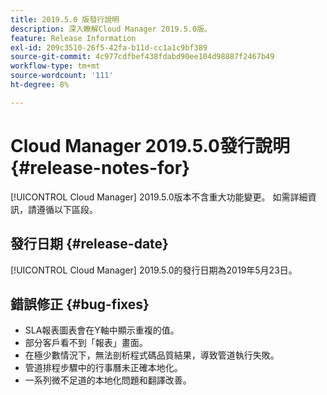 ```yaml
---
title: 2019.5.0 版發行說明
description: 深入瞭解Cloud Manager 2019.5.0版。
feature: Release Information
exl-id: 209c3510-26f5-42fa-b11d-cc1a1c9bf389
source-git-commit: 4c977cdfbef438fdabd90ee104d98887f2467b49
workflow-type: tm+mt
source-wordcount: '111'
ht-degree: 8%

---
```


# Cloud Manager 2019.5.0發行說明 {#release-notes-for}

[!UICONTROL Cloud Manager] 2019.5.0版本不含重大功能變更。 如需詳細資訊，請遵循以下區段。

## 發行日期 {#release-date}

[!UICONTROL Cloud Manager] 2019.5.0的發行日期為2019年5月23日。


## 錯誤修正 {#bug-fixes}

* SLA報表圖表會在Y軸中顯示重複的值。
* 部分客戶看不到「報表」畫面。
* 在極少數情況下，無法剖析程式碼品質結果，導致管道執行失敗。
* 管道排程步驟中的行事曆未正確本地化。
* 一系列微不足道的本地化問題和翻譯改善。
